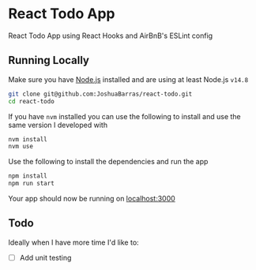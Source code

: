 # React Todo App

React Todo App using React Hooks and AirBnB's ESLint config

## Running Locally

Make sure you have [Node.js](http://nodejs.org/) installed and are using at least Node.js `v14.8`

```bash
git clone git@github.com:JoshuaBarras/react-todo.git
cd react-todo
```

If you have `nvm` installed you can use the following to install and use the same version I developed with

```bash
nvm install
nvm use
```

Use the following to install the dependencies and run the app

```bash
npm install
npm run start
```

Your app should now be running on [localhost:3000](http://localhost:3000/)

## Todo

Ideally when I have more time I'd like to:
- [ ] Add unit testing
